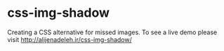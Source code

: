 # css-img-shadow
Creating a CSS alternative for missed images.
To see a live demo please visit http://alijenadeleh.ir/css-img-shadow/
